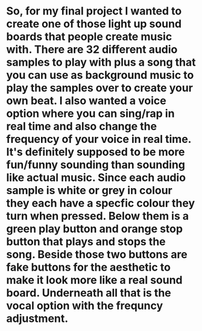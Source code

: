 # So, for my final project I wanted to create one of those light up sound boards that people create music with. There are 32 different audio samples to play with plus a song that you can use as background music to play the samples over to create your own beat. I also wanted a voice option where you can sing/rap in real time and also change the frequency of your voice in real time. It's definitely supposed to be more fun/funny sounding than sounding like actual music. Since each audio sample is white or grey in colour they each have a specfic colour they turn when pressed. Below them is a green play button and orange stop button that plays and stops the song. Beside those two buttons are fake buttons for the aesthetic to make it look more like a real sound board. Underneath all that is the vocal option with the frequncy adjustment. 
